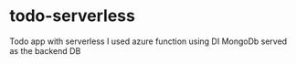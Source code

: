 # todo-serverless
Todo app with serverless
I used azure function using DI
MongoDb served as the backend DB
